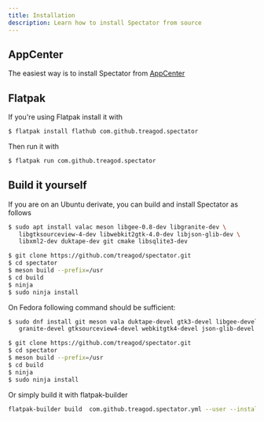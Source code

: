 ```yaml
---
title: Installation
description: Learn how to install Spectator from source
---
```



<h2 class="subtitle is-2">AppCenter</h2>

The easiest way is to install Spectator from <a target="_blank" rel="noopener noreferrer" href="https://appcenter.elementary.io/com.github.treagod.spectator/">AppCenter</a>

<h2 class="subtitle is-2">Flatpak</h2>

If you're using Flatpak install it with

```bash
$ flatpak install flathub com.github.treagod.spectator
```

Then run it with

```bash
$ flatpak run com.github.treagod.spectator
```

<h2 class="subtitle is-2">Build it yourself</h2>

If you are on an Ubuntu derivate, you can build and install Spectator as follows

```bash
$ sudo apt install valac meson libgee-0.8-dev libgranite-dev \
   libgtksourceview-4-dev libwebkit2gtk-4.0-dev libjson-glib-dev \
   libxml2-dev duktape-dev git cmake libsqlite3-dev

$ git clone https://github.com/treagod/spectator.git
$ cd spectator
$ meson build --prefix=/usr
$ cd build
$ ninja
$ sudo ninja install
```

On Fedora following command should be sufficient:

```bash
$ sudo dnf install git meson vala duktape-devel gtk3-devel libgee-devel \
   granite-devel gtksourceview4-devel webkitgtk4-devel json-glib-devel

$ git clone https://github.com/treagod/spectator.git
$ cd spectator
$ meson build --prefix=/usr
$ cd build
$ ninja
$ sudo ninja install
```

Or simply build it with flatpak-builder

```bash
flatpak-builder build  com.github.treagod.spectator.yml --user --install --force-clean
```
